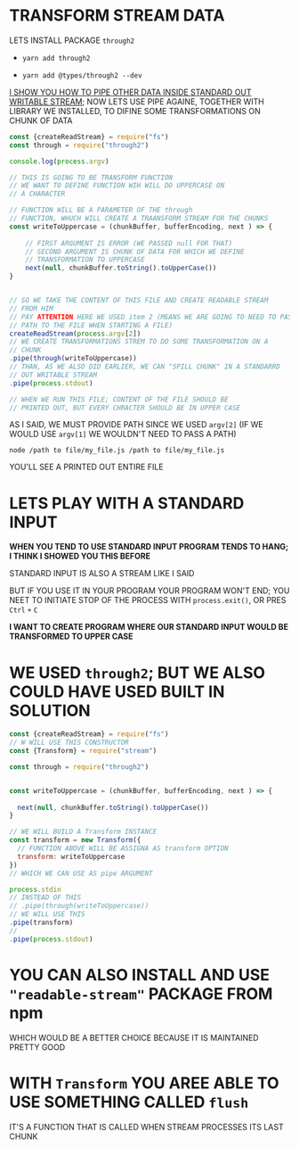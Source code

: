 # TRANSFORM STREAM DATA

LETS INSTALL  PACKAGE `through2`

- `yarn add through2`

- `yarn add @types/through2 --dev`


[I SHOW YOU HOW TO PIPE OTHER DATA INSIDE STANDARD OUT WRITABLE STREAM](/2.%20STREAMS/1.%20ABOUT%20STREAMS.md); NOW LETS USE PIPE AGAINE, TOGETHER WITH LIBRARY WE INSTALLED, TO DIFINE SOME TRANSFORMATIONS ON CHUNK OF DATA

```js
const {createReadStream} = require("fs")
const through = require("through2")

console.log(process.argv)

// THIS IS GOING TO BE TRANSFORM FUNCTION
// WE WANT TO DEFINE FUNCTION WIH WILL DO UPPERCASE ON
// A CHARACTER

// FUNCTION WILL BE A PARAMETER OF THE through
// FUNCTION, WHUCH WILL CREATE A TRAANSFORM STREAM FOR THE CHUNKS
const writeToUppercase = (chunkBuffer, bufferEncoding, next ) => {
 
    // FIRST ARGUMENT IS ERROR (WE PASSED null FOR THAT)
    // SECOND ARGUMENT IS CHUNK OF DATA FOR WHICH WE DEFINE
    // TRANSFORMATION TO UPPERCASE
    next(null, chunkBuffer.toString().toUpperCase())
}


// SO WE TAKE THE CONTENT OF THIS FILE AND CREATE READABLE STREAM
// FROM HIM
// PAY ATTENTION HERE WE USED item 2 (MEANS WE ARE GOING TO NEED TO PASS
// PATH TO THE FILE WHEN STARTING A FILE)
createReadStream(process.argv[2])
// WE CREATE TRANSFORMATIONS STREM TO DO SOME TRANSFORMATION ON A
// CHUNK
.pipe(through(writeToUppercase))
// THAN, AS WE ALSO DID EARLIER, WE CAN "SPILL CHUNK" IN A STANDARRD
// OUT WRITABLE STREAM
.pipe(process.stdout)

// WHEN WE RUN THIS FILE; CONTENT OF THE FILE SHOULD BE
// PRINTED OUT, BUT EVERY CHRACTER SHOULD BE IN UPPER CASE

```

AS I SAID, WE MUST PROVIDE PATH SINCE WE USED `argv[2]` (IF WE WOULD USE `argv[1]` WE WOULDN'T NEED TO PASS A PATH)

```
node /path to file/my_file.js /path to file/my_file.js
```

YOU'LL SEE A PRINTED OUT ENTIRE FILE

# LETS PLAY WITH A STANDARD INPUT

**WHEN YOU TEND TO USE STANDARD INPUT PROGRAM TENDS TO HANG; I THINK I SHOWED YOU THIS BEFORE**

STANDARD INPUT IS ALSO A STREAM LIKE I SAID

BUT IF YOU USE IT IN YOUR PROGRAM YOUR PROGRAM WON'T END; YOU NEET TO INITIATE STOP OF THE PROCESS WITH `process.exit()`, OR PRES `Ctrl` `+` `C`

**I WANT TO CREATE PROGRAM WHERE OUR STANDARD INPUT WOULD BE TRANSFORMED TO UPPER CASE**

# WE USED `through2`; BUT WE ALSO COULD HAVE USED BUILT IN SOLUTION

```js
const {createReadStream} = require("fs")
// W WILL USE THIS CONSTRUCTOR
const {Transform} = require("stream")

const through = require("through2")


const writeToUppercase = (chunkBuffer, bufferEncoding, next ) => {
  
  next(null, chunkBuffer.toString().toUpperCase())
}

// WE WILL BUILD A Transform INSTANCE
const transform = new Transform({
  // FUNCTION ABOVE WILL BE ASSIGNA AS transform OPTION
  transform: writeToUppercase
})
// WHICH WE CAN USE AS pipe ARGUMENT

process.stdin
// INSTEAD OF THIS
// .pipe(through(writeToUppercase))
// WE WILL USE THIS
.pipe(transform)
// 
.pipe(process.stdout)
```

# YOU CAN ALSO INSTALL AND USE `"readable-stream"` PACKAGE FROM npm

WHICH WOULD BE A BETTER CHOICE BECAUSE IT IS MAINTAINED PRETTY GOOD

# WITH `Transform` YOU AREE ABLE TO USE SOMETHING CALLED `flush`

IT'S A FUNCTION THAT IS CALLED WHEN STREAM PROCESSES ITS LAST CHUNK


